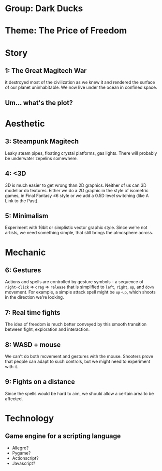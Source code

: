 # Group: Dark Ducks

# Theme: The Price of Freedom

# Story
## 1: The Great Magitech War
it destroyed most of the civilization as we knew it and rendered the surface of
our planet uninhabitable. We now live under the ocean in confined space.

## Um... what's the plot?

# Aesthetic
## 3: Steampunk Magitech
Leaky steam pipes, floating crystal platforms, gas lights. There will probably
be underwater zepelins somewhere.

## 4: &lt;3D
3D is much easier to get wrong than 2D graphics. Neither of us can 3D model or
do textures. Either we do a 2D graphic in the style of isometric games, in Final
Fantasy &le;6 style or we add a 0.5D level switching (like A Link to the Past).

## 5: Minimalism
Experiment with 16bit or simplistic vector graphic style. Since we're not
artists, we need something simple, that still brings the atmosphere across.

# Mechanic
## 6: Gestures
Actions and spells are controlled by gesture symbols - a sequence of 
`right-click` =&gt; `drag` =&gt; `release` that is simplified to `left`,
`right`, `up`, and `down` movement. For example, a simple attack spell might be
`up-up`, which shoots in the direction we're looking.

## 7: Real time fights
The idea of freedom is much better conveyed by this smooth transition between
fight, exploration and interaction.

## 8: WASD + mouse
We can't do both movement and gestures with the mouse. Shooters prove that
people can adapt to such controls, but we might need to experiment with it.

## 9: Fights on a distance
Since the spells would be hard to aim, we should allow a certain area to be
affected.

# Technology
## Game engine for a scripting language

* Allegro? 
* Pygame?
* Actionscript?
* Javascript?
